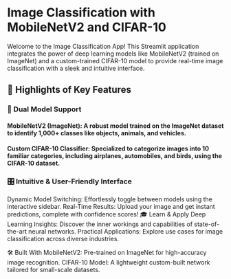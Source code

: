 # Image Classification with MobileNetV2 and CIFAR-10

Welcome to the Image Classification App! This Streamlit application integrates the power of deep learning models like MobileNetV2 (trained on ImageNet) and a custom-trained CIFAR-10 model to provide real-time image classification with a sleek and intuitive interface.

## 🌟 Highlights of Key Features
### 🧠 Dual Model Support
#### MobileNetV2 (ImageNet): A robust model trained on the ImageNet dataset to identify 1,000+ classes like objects, animals, and vehicles.
#### Custom CIFAR-10 Classifier: Specialized to categorize images into 10 familiar categories, including airplanes, automobiles, and birds, using the CIFAR-10 dataset.
### 🎛️ Intuitive & User-Friendly Interface
Dynamic Model Switching: Effortlessly toggle between models using the interactive sidebar.
Real-Time Results: Upload your image and get instant predictions, complete with confidence scores!
🎓 Learn & Apply
Deep Learning Insights: Discover the inner workings and capabilities of state-of-the-art neural networks.
Practical Applications: Explore use cases for image classification across diverse industries.


🛠️ Built With
MobileNetV2: Pre-trained on ImageNet for high-accuracy image recognition.
CIFAR-10 Model: A lightweight custom-built network tailored for small-scale datasets.
